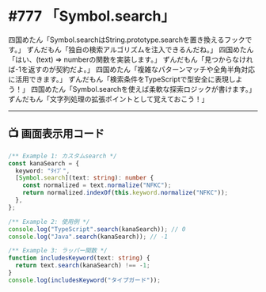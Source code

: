 # #777 「Symbol.search」

四国めたん「Symbol.searchはString.prototype.searchを置き換えるフックです。」
ずんだもん「独自の検索アルゴリズムを注入できるんだね。」
四国めたん「はい、(text) => numberの関数を実装します。」
ずんだもん「見つからなければ-1を返すのが契約だよ。」
四国めたん「複雑なパターンマッチや全角半角対応に活用できます。」
ずんだもん「検索条件をTypeScriptで型安全に表現しよう！」
四国めたん「Symbol.searchを使えば柔軟な探索ロジックが書けます。」
ずんだもん「文字列処理の拡張ポイントとして覚えておこう！」

---

## 📺 画面表示用コード

```typescript
/** Example 1: カスタムsearch */
const kanaSearch = {
  keyword: "ﾀｲﾌﾟ",
  [Symbol.search](text: string): number {
    const normalized = text.normalize("NFKC");
    return normalized.indexOf(this.keyword.normalize("NFKC"));
  },
};

/** Example 2: 使用例 */
console.log("TypeScript".search(kanaSearch)); // 0
console.log("Java".search(kanaSearch)); // -1

/** Example 3: ラッパー関数 */
function includesKeyword(text: string) {
  return text.search(kanaSearch) !== -1;
}
console.log(includesKeyword("タイプガード"));
```
